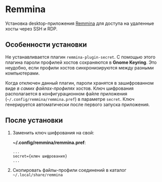 # Remmina

Установка desktop-приложения [Remmina](https://remmina.org/) для
доступа на удаленные хосты через SSH и RDP.

## Особенности установки

Не устанавливается плагин `remmina-plugin-secret`. С помощью этого
плагина пароли профилей хостов сохраняются в **Gnome Keyring**.
Это неудобно, если профили хостов синхронизируются между разными
компьютерами.

Когда отключен данный плагин, пароли хранятся в зашифрованном виде
_в самих файлах-профилях_ хостов. Ключ шифрования располагается
в конфигурационном файле приложения (`~/.config/remmina/remmina.pref`)
в параметре `secret`. Ключ генерируется автоматически после первого
запуска приложения.

## После установки

1. Заменить ключ шифрования на свой:

    **~/.config/remmina/remmina.pref**:
    ```
    ...
    secret={ключ шифрования}
    ...
    ```
1. Скопировать файлы-профили соединений в каталог `~/.local/share/remmina`
